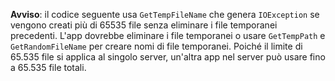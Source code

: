 **Avviso**: il codice seguente usa `GetTempFileName` che genera `IOException` se vengono creati più di 65535 file senza eliminare i file temporanei precedenti. L'app dovrebbe eliminare i file temporanei o usare `GetTempPath` e `GetRandomFileName` per creare nomi di file temporanei. Poiché il limite di 65.535 file si applica al singolo server, un'altra app nel server può usare fino a 65.535 file totali. 
